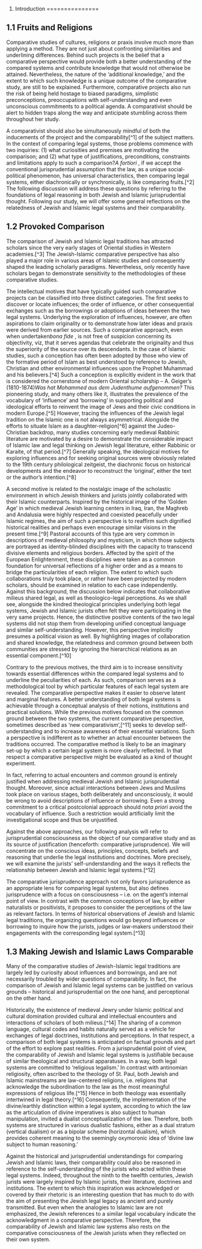 1. Introduction
===============

1.1 Fruits and Religions
------------------------

Comparative studies of cultures, religions or praxis involve much more
than applying a method. They are not just about confronting similarities
and underlining differences. Behind such projects is the belief that a
comparative perspective would provide both a better understanding of the
compared systems and contribute knowledge that would not otherwise be
attained. Nevertheless, the nature of the ‘additional knowledge,’ and
the extent to which such knowledge is a unique outcome of the
comparative study, are still to be explained. Furthermore, comparative
projects also run the risk of being held hostage to biased paradigms,
simplistic preconceptions, preoccupations with self-understanding and
even unconscious commitments to a political agenda. A comparativist
should be alert to hidden traps along the way and anticipate stumbling
across them throughout her study.

A comparativist should also be simultaneously mindful of both the
inducements of the project and the comparability[^1] of the subject
matters. In the context of comparing legal systems, those problems
commence with two inquiries: (1) what curiosities and premises are
motivating the comparison; and (2) what type of justifications,
preconditions, constraints and limitations apply to such a comparison?*A
fortiori* , if we accept the conventional jurisprudential assumption
that the law, as a unique social-political phenomenon, has universal
characteristics, then comparing legal systems, either diachronically or
synchronically, is like comparing fruits.[^2] The following discussion
will address these questions by referring to the foundations of legal
reasoning in both Jewish and Islamic jurisprudential thought. Following
our study, we will offer some general reflections on the relatedness of
Jewish and Islamic legal systems and their comparability.

1.2 Provoked Comparison
-----------------------

The comparison of Jewish and Islamic legal traditions has attracted
scholars since the very early stages of Oriental studies in Western
academies.[^3] The Jewish-Islamic comparative perspective has also
played a major role in various areas of Islamic studies and consequently
shaped the leading scholarly paradigms. Nevertheless, only recently have
scholars began to demonstrate sensitivity to the methodologies of these
comparative studies.

The intellectual motives that have typically guided such comparative
projects can be classified into three distinct categories. The first
seeks to discover or locate influences; the order of influence, or other
consequential exchanges such as the borrowings or adoptions of ideas
between the two legal systems. Underlying the exploration of influences,
however, are often aspirations to claim originality or to demonstrate
how later ideas and praxis were derived from earlier sources. Such a
comparative approach, even when undertaken*bona fide* , is not free of
suspicion concerning its objectivity, viz, that it serves agendas that
celebrate the originality and thus the superiority of the source over
its descendants. In the case of Islamic studies, such a conception has
often been adopted by those who view of the formative period of Islam as
best understood by reference to Jewish, Christian and other
environmental influences upon the Prophet Muhammad and his
believers.[^4] Such a conception is explicitly evident in the work that
is considered the cornerstone of modern Oriental scholarship – A.
Geiger’s (1810-1874)*Was hat Mohammed aus dem Judenthume aufgenommen?*
This pioneering study, and many others like it, illustrates the
prevalence of the vocabulary of ‘influence’ and ‘borrowing’ in
supporting political and ideological efforts to reinvent the image of
Jews and their civic conditions in modern Europe.[^5] However, tracing
the influences of the Jewish legal tradition on the Islamic one is not
always asymmetrical. Alongside the efforts to situate Islam as a
daughter-religion[^6] against the Judeo-Christian backdrop, many studies
concerning early medieval Rabbinic literature are motivated by a desire
to demonstrate the considerable impact of Islamic law and legal thinking
on Jewish legal literature, either Rabbinic or Karaite, of that
period.[^7] Generally speaking, the ideological motives for exploring
influences and for seeking original sources were obviously related to
the 19th century philological zeitgeist, the diachronic focus on
historical developments and the endeavor to reconstruct the ‘original’,
either the text or the author’s intention.[^8]

A second motive is related to the nostalgic image of the scholastic
environment in which Jewish thinkers and jurists jointly collaborated
with their Islamic counterparts. Inspired by the historical image of the
‘Golden Age’ in which medieval Jewish learning centers in Iraq, Iran,
the Maghreb and Andalusia were highly respected and coexisted peacefully
under Islamic regimes, the aim of such a perspective is to reaffirm such
dignified historical realities and perhaps even encourage similar
visions in the present time.[^9] Pastoral accounts of this type are very
common in descriptions of medieval philosophy and mysticism, in which
those subjects are portrayed as identity-blinded disciplines with the
capacity to transcend divisive elements and religious borders. Affected
by the spirit of the European Enlightenment, these disciplines were
taken as a common foundation for universal reflections of a higher order
and as a means to bridge the particularities of each religion. The
extent to which such collaborations truly took place, or rather have
been projected by modern scholars, should be examined in relation to
each case independently. Against this background, the discussion below
indicates that collaborative milieus shared legal, as well as
theologico-legal perceptions. As we shall see, alongside the kindred
theological principles underlying both legal systems, Jewish and Islamic
jurists often felt they were participating in the very same projects.
Hence, the distinctive positive contents of the two legal systems did
not stop them from developing unified conceptual language and similar
self-understanding. However, this perspective implicitly presumes a
political vision as well. By highlighting images of collaboration and
shared knowledge, the relatedness and common ground between both
communities are stressed by ignoring the hierarchical relations as an
essential component.[^10]

Contrary to the previous motives, the third aim is to increase
sensitivity towards essential differences within the compared legal
systems and to underline the peculiarities of each. As such, comparison
serves as a methodological tool by which particular features of each
legal system are revealed. The comparative perspective makes it easier
to observe latent and marginal features. A better understanding of both
legal systems is achievable through a conceptual analysis of their
notions, institutions and practical solutions. While the previous
motives focused on the common ground between the two systems, the
current comparative perspective, sometimes described as ‘new
comparativism’,[^11] seeks to develop self-understanding and to increase
awareness of their essential variations. Such a perspective is
indifferent as to whether an actual encounter between the traditions
occurred. The comparative method is likely to be an imaginary set-up by
which a certain legal system is more clearly reflected. In that respect
a comparative perspective might be evaluated as a kind of thought
experiment.

In fact, referring to actual encounters and common ground is entirely
justified when addressing medieval Jewish and Islamic jurisprudential
thought. Moreover, since actual interactions between Jews and Muslims
took place on various stages, both deliberately and unconsciously, it
would be wrong to avoid descriptions of influence or borrowing. Even a
strong commitment to a critical postcolonial approach should not*a
priori* avoid the vocabulary of influence. Such a restriction would
artificially limit the investigational scope and thus be unjustified.

Against the above approaches, our following analysis will refer to
jurisprudential consciousness as the object of our comparative study and
as its source of justification (henceforth: comparative jurisprudence).
We will concentrate on the conscious ideas, principles, concepts,
beliefs and reasoning that underlie the legal institutions and
doctrines. More precisely, we will examine the jurists’
self-understanding and the ways it reflects the relationship between
Jewish and Islamic legal systems.[^12]

The comparative jurisprudence approach not only favors jurisprudence as
an appropriate lens for comparing legal systems, but also defines
jurisprudence with a focus on consciousness – i.e. on the agent’s
internal point of view. In contrast with the common conceptions of law,
by either naturalists or positivists, it proposes to consider the
perceptions of the law as relevant factors. In terms of historical
observations of Jewish and Islamic legal traditions, the organizing
questions would go beyond influences or borrowing to inquire how the
jurists, judges or law-makers understood their engagements with the
corresponding legal system.[^13]

1.3 Making Jewish and Islamic Laws Comparable
---------------------------------------------

Many of the comparative studies of Jewish-Islamic legal traditions are
largely led by curiosity about influences and borrowings, and are not
necessarily troubled by wider questions of comparability. In fact, the
comparison of Jewish and Islamic legal systems can be justified on
various grounds – historical and jurisprudential on the one hand, and
perceptional on the other hand.

Historically, the existence of medieval Jewry under Islamic political
and cultural domination provided cultural and intellectual encounters
and interactions of scholars of both milieus.[^14] The sharing of a
common language, cultural codes and habits naturally served as a vehicle
for exchanges of legal doctrines, institutions and perceptions. In that
respect, a comparison of both legal systems is anticipated on factual
grounds and part of the effort to explore past realities. From a
jurisprudential point of view, the comparability of Jewish and Islamic
legal systems is justifiable because of similar theological and
structural apparatuses. In a way, both legal systems are committed to
‘religious legalism.’ In contrast with antinomian religiosity, often
ascribed to the theology of St. Paul, both Jewish and Islamic
mainstreams are law-centered religions, i.e. religions that acknowledge
the subordination to the law as the most meaningful expressions of
religious life.[^15] Hence in both theology was essentially intertwined
in legal theory.[^16] Consequently, the implementation of the
divine/earthly distinction within a legal system, according to which the
law as the articulation of divine imperatives is also subject to human
manipulation, invited a dualist conceptualization of the law. Therefore,
both systems are structured in various dualistic fashions, either as a
dual stratum (vertical dualism) or as a bipolar scheme (horizontal
dualism), which provides coherent meaning to the seemingly oxymoronic
idea of ‘divine law subject to human reasoning.’

Against the historical and jurisprudential understandings for comparing
Jewish and Islamic laws, their comparability could also be reasoned in
reference to the self-understanding of the jurists who acted within
these legal systems. Indeed, throughout the ninth to the twelfth
centuries, Jewish jurists were largely inspired by Islamic jurists,
their literature, doctrines and institutions. The extent to which this
inspiration was acknowledged or covered by their rhetoric is an
interesting question that has much to do with the aim of presenting the
Jewish legal legacy as ancient and purely transmitted. But even when the
analogies to Islamic law are not emphasized, the Jewish references to a
similar legal vocabulary indicate the acknowledgment in a comparative
perspective. Therefore, the comparability of Jewish and Islamic law
systems also rests on the comparative consciousness of the Jewish
jurists when they reflected on their own system.


